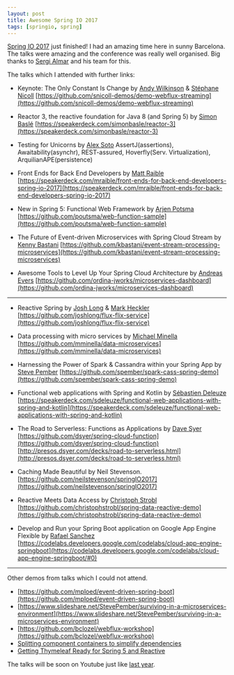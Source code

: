 ```yaml
---
layout: post
title: Awesome Spring IO 2017
tags: [springio, spring]
---
```


[Spring IO 2017](http://2017.springio.net) just finished! I had an amazing time here in sunny Barcelona. The talks were amazing and the conference was really well organised. Big thanks to [Sergi Almar](https://twitter.com/sergialmar) and his team for this.
 
The talks which I attended with further links:

* Keynote: The Only Constant Is Change by [Andy Wilkinson](https://twitter.com/ankinson) & [Stéphane Nicoll](https://twitter.com/snicoll)
  [https://github.com/snicoll-demos/demo-webflux-streaming](https://github.com/snicoll-demos/demo-webflux-streaming)
  
* Reactor 3, the reactive foundation for Java 8 (and Spring 5) by [Simon Baslé](https://twitter.com/simonbasle)
  [https://speakerdeck.com/simonbasle/reactor-3](https://speakerdeck.com/simonbasle/reactor-3)
  
* Testing for Unicorns by [Alex Soto](https://twitter.com/alexsotob)
  AssertJ(assertions), Awaitability(asynchr), REST-assured, Hoverfly(Serv. Virtualization), ArquilianAPE(persistence)
  
* Front Ends for Back End Developers by [Matt Raible](https://twitter.com/mraible)
  [https://speakerdeck.com/mraible/front-ends-for-back-end-developers-spring-io-2017](https://speakerdeck.com/mraible/front-ends-for-back-end-developers-spring-io-2017)

* New in Spring 5: Functional Web Framework by [Arjen Potsma](https://twitter.com/@poutsma)
  [https://github.com/poutsma/web-function-sample](https://github.com/poutsma/web-function-sample)

* The Future of Event-driven Microservices with Spring Cloud Stream by [Kenny Bastani](https://twitter.com/kennybastani)
  [https://github.com/kbastani/event-stream-processing-microservices](https://github.com/kbastani/event-stream-processing-microservices)

* Awesome Tools to Level Up Your Spring Cloud Architecture by [Andreas Evers](https://twitter.com/andreasevers)
  [https://github.com/ordina-jworks/microservices-dashboard](https://github.com/ordina-jworks/microservices-dashboard)

--- 

* Reactive Spring by [Josh Long](https://twitter.com/starbuxman) & [Mark Heckler](https://twitter.com/MkHeck)
  [https://github.com/joshlong/flux-flix-service](https://github.com/joshlong/flux-flix-service)

* Data processing with micro services by [Michael Minella](https://twitter.com/michaelminella)
  [https://github.com/mminella/data-microservices](https://github.com/mminella/data-microservices)

* Harnessing the Power of Spark & Cassandra within your Spring App by [Steve Pember](https://twitter.com/svpember)
  [https://github.com/spember/spark-cass-spring-demo](https://github.com/spember/spark-cass-spring-demo)

* Functional web applications with Spring and Kotlin by [Sébastien Deleuze](https://twitter.com/sdeleuze)
  [https://speakerdeck.com/sdeleuze/functional-web-applications-with-spring-and-kotlin](https://speakerdeck.com/sdeleuze/functional-web-applications-with-spring-and-kotlin)

* The Road to Serverless: Functions as Applications by [Dave Syer](https://twitter.com/david_syer)
  [https://github.com/dsyer/spring-cloud-function](https://github.com/dsyer/spring-cloud-function)
  [http://presos.dsyer.com/decks/road-to-serverless.html](http://presos.dsyer.com/decks/road-to-serverless.html)

* Caching Made Beautiful by Neil Stevenson.
  [https://github.com/neilstevenson/springIO2017](https://github.com/neilstevenson/springIO2017)

* Reactive Meets Data Access by [Christoph Strobl](https://twitter.com/stroblchristoph)
  [https://github.com/christophstrobl/spring-data-reactive-demo](https://github.com/christophstrobl/spring-data-reactive-demo)

* Develop and Run your Spring Boot application on Google App Engine Flexible by [Rafael Sanchez](https://twitter.com/rafaelsf80)
  [https://codelabs.developers.google.com/codelabs/cloud-app-engine-springboot](https://codelabs.developers.google.com/codelabs/cloud-app-engine-springboot/#0)

--- 

Other demos from talks which I could not attend. 
* [https://github.com/mploed/event-driven-spring-boot](https://github.com/mploed/event-driven-spring-boot)
* [https://www.slideshare.net/StevePember/surviving-in-a-microservices-environment](https://www.slideshare.net/StevePember/surviving-in-a-microservices-environment)
* [https://github.com/bclozel/webflux-workshop](https://github.com/bclozel/webflux-workshop)
* [Splitting component containers to simplify dependencies](https://docs.google.com/presentation/d/1CRjAKdQEvVNi9JzuudEKlnncJffKi5k8Lw0J335IYMk/edit#slide=id.g1df1b98829_0_29)
* [Getting Thymeleaf Ready for Spring 5 and Reactive](https://speakerdeck.com/dfernandez/o-2017-getting-thymeleaf-ready-for-spring-5-and-reactive)

The talks will be soon on Youtube just like [last year](https://www.youtube.com/playlist?list=PLe6FX2SlkJdS7DWhqk6JVeTUjxcUcKZUp). 